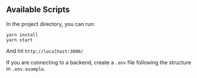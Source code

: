## Available Scripts

In the project directory, you can run:

```shell
yarn install
yarn start
```
And hit `http://localhost:3000/`

If you are connecting to a backend, create a `.env` file following the structure in `.env.example`.

